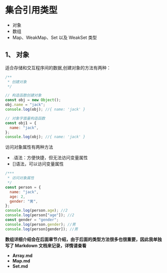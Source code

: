 # 集合引用类型

- 对象
- 数组
- Map、WeakMap、Set 以及 WeakSet 类型

## 1、 对象

适合存储和交互程序间的数据,创建对象的方法有两种：

```javascript
/**
 * 创建对象
 */

// 构造函数创建对象
const obj = new Object();
obj.name = "jack";
console.log(obj); //{ name: 'jack' }

// 对象字面量构造函数
const obj1 = {
  name: "jack",
};
console.log(obj); //{ name: 'jack' }
```

访问对象属性有两种方法

- .语法：方便快捷，但无法访问变量属性
- []语法，可以访问变量属性

```javascript
/***
 * 访问对象属性
 */
const person = {
  name: "jack",
  age: 2,
  gender: "男",
};
console.log(person.age); //2
console.log(person["age"]); //2
const gender = "gender";
console.log(person.gender); //男
console.log(person[gender]); //男
```

**数组详细介绍会在后面章节介绍，由于后面的类型方法很多也很重要，因此我单独写了 Markdown 文档来记录，详情请查看**

- **Array.md**
- **Map.md**
- **Set.md**

